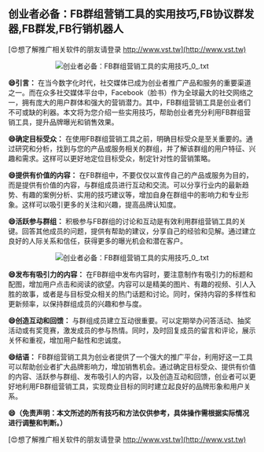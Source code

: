## **创业者必备：FB群组营销工具的实用技巧,FB协议群发器,FB群发,FB行销机器人**

[😍想了解推广相关软件的朋友请登录 http://www.vst.tw](http://www.vst.tw)

 <center><img src="https://vst.tw/MP4/tuiguang/png/0.png" alt="创业者必备：FB群组营销工具的实用技巧_0_.txt"></center>

**😄引言：**
在当今数字化时代，社交媒体已成为创业者推广产品和服务的重要渠道之一。而在众多社交媒体平台中，Facebook（脸书）作为全球最大的社交网络之一，拥有庞大的用户群体和强大的营销潜力。其中，FB群组营销工具是创业者们不可或缺的利器。本文将为您介绍一些实用技巧，帮助创业者充分利用FB群组营销工具，提升品牌曝光和销售效果。

**😄确定目标受众：**
在使用FB群组营销工具之前，明确目标受众是至关重要的。通过研究和分析，找到与您的产品或服务相关的群组，并了解该群组的用户特征、兴趣和需求。这样可以更好地定位目标受众，制定针对性的营销策略。

**😄提供有价值的内容：**
在FB群组中，不要仅仅以宣传自己的产品或服务为目的，而是提供有价值的内容，与群组成员进行互动和交流。可以分享行业内的最新趋势、有趣的案例分析、实用的技巧建议等，增加自身在群组中的影响力和专业形象。这样可以吸引更多的关注和兴趣，提高品牌认知度。

**😄活跃参与群组：**
积极参与FB群组的讨论和互动是有效利用群组营销工具的关键。回答其他成员的问题，提供有帮助的建议，分享自己的经验和见解。通过建立良好的人际关系和信任，获得更多的曝光机会和潜在客户。

 <center><img src="https://vst.tw/MP4/tuiguang/png/8.png" alt="创业者必备：FB群组营销工具的实用技巧_0_.txt"></center>

**😄发布有吸引力的内容：**
在FB群组中发布内容时，要注意制作有吸引力的标题和配图，增加用户点击和阅读的欲望。内容可以是精美的图片、有趣的视频、引人入胜的故事，或者是与目标受众相关的热门话题和讨论。同时，保持内容的多样性和更新频率，以保持群组成员的兴趣和参与度。

**😄创造互动和回馈：**
与群组成员建立互动很重要。可以定期举办问答活动、抽奖活动或有奖竞赛，激发成员的参与热情。同时，及时回复成员的留言和评论，展示关怀和重视，增加用户黏性和忠诚度。

**😄结语：**
FB群组营销工具为创业者提供了一个强大的推广平台，利用好这一工具可以帮助创业者扩大品牌影响力，增加销售机会。通过确定目标受众、提供有价值的内容、活跃参与群组、发布吸引人的内容，以及创造互动和回馈，创业者可以更好地利用FB群组营销工具，实现商业目标的同时建立起良好的品牌形象和用户关系。

**😄（免责声明：本文所述的所有技巧和方法仅供参考，具体操作需根据实际情况进行调整和判断。）**

[😍想了解推广相关软件的朋友请登录 http://www.vst.tw](http://www.vst.tw)




